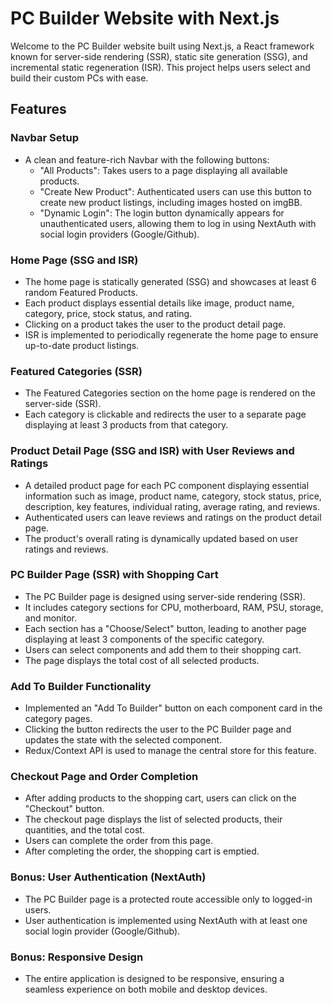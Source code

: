 # PC Builder Website with Next.js

Welcome to the PC Builder website built using Next.js, a React framework known for server-side rendering (SSR), static site generation (SSG), and incremental static regeneration (ISR). This project helps users select and build their custom PCs with ease.

## Features

### Navbar Setup

- A clean and feature-rich Navbar with the following buttons:
  - "All Products": Takes users to a page displaying all available products.
  - "Create New Product": Authenticated users can use this button to create new product listings, including images hosted on imgBB.
  - "Dynamic Login": The login button dynamically appears for unauthenticated users, allowing them to log in using NextAuth with social login providers (Google/Github).

### Home Page (SSG and ISR)

- The home page is statically generated (SSG) and showcases at least 6 random Featured Products.
- Each product displays essential details like image, product name, category, price, stock status, and rating.
- Clicking on a product takes the user to the product detail page.
- ISR is implemented to periodically regenerate the home page to ensure up-to-date product listings.

### Featured Categories (SSR)

- The Featured Categories section on the home page is rendered on the server-side (SSR).
- Each category is clickable and redirects the user to a separate page displaying at least 3 products from that category.

### Product Detail Page (SSG and ISR) with User Reviews and Ratings

- A detailed product page for each PC component displaying essential information such as image, product name, category, stock status, price, description, key features, individual rating, average rating, and reviews.
- Authenticated users can leave reviews and ratings on the product detail page.
- The product's overall rating is dynamically updated based on user ratings and reviews.

### PC Builder Page (SSR) with Shopping Cart

- The PC Builder page is designed using server-side rendering (SSR).
- It includes category sections for CPU, motherboard, RAM, PSU, storage, and monitor.
- Each section has a "Choose/Select" button, leading to another page displaying at least 3 components of the specific category.
- Users can select components and add them to their shopping cart.
- The page displays the total cost of all selected products.

### Add To Builder Functionality

- Implemented an "Add To Builder" button on each component card in the category pages.
- Clicking the button redirects the user to the PC Builder page and updates the state with the selected component.
- Redux/Context API is used to manage the central store for this feature.

### Checkout Page and Order Completion

- After adding products to the shopping cart, users can click on the "Checkout" button.
- The checkout page displays the list of selected products, their quantities, and the total cost.
- Users can complete the order from this page.
- After completing the order, the shopping cart is emptied.

### Bonus: User Authentication (NextAuth)

- The PC Builder page is a protected route accessible only to logged-in users.
- User authentication is implemented using NextAuth with at least one social login provider (Google/Github).

### Bonus: Responsive Design

- The entire application is designed to be responsive, ensuring a seamless experience on both mobile and desktop devices.
